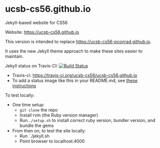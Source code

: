 # ucsb-cs56.github.io

Jekyll-based website for CS56

Website: https://ucsb-cs56.github.io

This version is intended to replace <https://ucsb-cs56-pconrad.github.io>.

It uses the new Jekyll theme approach to make these sites easier to maintain.

Jekyll status on Travis-CI: [![Build Status](https://travis-ci.org/ucsb-cs56/ucsb-cs56.github.io.svg?branch=master)](https://travis-ci.org/ucsb-cs56/ucsb-cs56.github.io)

* Travis-ci: https://travis-ci.org/ucsb-cs56/ucsb-cs56.github.io
* To add a status image like this in your README.md, see [these instructions](https://docs.travis-ci.com/user/status-images/)

To test locally:
* One time setup:
    * `git clone` the repo
    * Install rvm (the Ruby version manager)
    * Run `./setup.sh` to install correct ruby version, bundler version, and bundle the gems
* From then on, to test the site locally:
    * Run `./jekyll.sh
    * Point browser to localhost:4000
